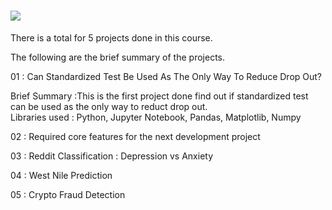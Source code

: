 # ![](https://ga-dash.s3.amazonaws.com/production/assets/logo-9f88ae6c9c3871690e33280fcf557f33.png) 

There is a total for 5 projects done in this course.

The following are the brief summary of the projects.

01 : Can Standardized Test Be Used As The Only Way To Reduce Drop Out?

Brief Summary :This is the first project done find out if standardized test can be used as the only way to reduct drop out.
<br>
Libraries used : Python, Jupyter Notebook, Pandas, Matplotlib, Numpy


02 : Required core features for the next development project


03 : Reddit Classification : Depression vs Anxiety


04 : West Nile Prediction


05 : Crypto Fraud Detection


